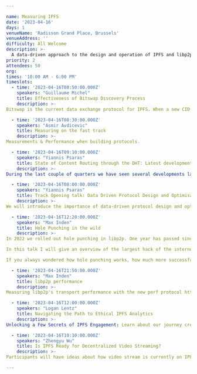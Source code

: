 ```yaml
---

name: Measuring IPFS
date: '2023-04-16'
days: 1
venueName: 'Radisson Grand Place, Brussels'
venueAddress: ''
difficulty: All Welcome
description: >-
  A data-driven approach to the design and operation of IPFS and libp2p through rigorous network measurements, performance evaluation, and recommendations for builders and operators.
priority: 2
attendees: 50
org: 
times: '10:00 AM - 6:00 PM'
timeslots:
  - time: '2023-04-16T08:50:00.000Z'
    speakers: "Guillaume Michel"
    title: Effectiveness of Bitswap Discovery Process
    description: >-
Bitswap is the current data exchange protocol for IPFS. When a new CID is requested, kubo will first broadcast the request to all directly connected peers over Bitswap. If the content wasn’t provided by any connected peers after a timeout, kubo will start a DHT walk to find where the content is located. This talk discusses the effectiveness of the Bitswap discovery broadcast and the use of Bitswap as a Content Router.

  - time: '2023-04-16T08:30:00.000Z'
    speakers: "Asmir Avdicevic"
    title: Measuring on the fast track
    description: >-
Measurements & Performance when building protocols.

  - time: '2023-04-16T09:10:00.000Z'
    speakers: "Yiannis Psaras"
    title: State of Content Routing through the DHT: Latest developments and measurement results
    description: >-
During the last couple of quarters we have seen several developments landing on IPFS's public DHT: the content routing-specific operation of Hydras has been disabled, the resource manager was turned on by default and some misconfiguration of it led to several nodes in the network performing worse than expected. In parallel we developed improvements that will hopefully increase the performance. This talk will present data from our measurement experiments and will also lay out our future plans.

  - time: '2023-04-16T08:00:00.000Z'
    speakers: "Yiannis Psaras"
    title: Track Opening talk: Data Driven Protocol Design and Optimisation: What it is and what are the latest developments.
    description: >-
We will introduce the importance of data-driven protocol design and optimisation and the measurement campaigns that the ProbeLab team has carried out in the past couple of quarters. We will selectively dive into a couple of them, present representative results and provide pointers for the rest. We will also talk about KPIs for the IPFS network and discuss our future plans.

  - time: '2023-04-16T12:20:00.000Z'
    speakers: "Max Inden"
    title: Hole Punching in the wild
    description: >-
In 2022 we rolled out hole punching in libp2p. One year has passed since. We launched a large measurement campaign with many volunteers deploying vantage points in their home network, punching holes across the globe.

In this talk I will give an overview of the largest hack of the internet (aka. hole punching), dive into learnings running it on IPFS (~50_000 nodes) and finally present the data collected through our measurement campaign.

If you always wondered how hole punching works, how much more successful UDP is over TCP, whether IPv4 or v6 makes a difference, which country is most friendly to p2p and how to overcome symetric NATs, join for the talk!

  - time: '2023-04-16T21:50:00.000Z'
    speakers: "Max Inden"
    title: libp2p performance
    description: >-
Measuring libp2p's transport performance with the new perf protocol https://github.com/libp2p/specs/pull/478.

  - time: '2023-04-16T12:00:00.000Z'
    speakers: "Logan Lentz"
    title: Navigating the Path to Ethical IPFS Analytics
    description: >-
Unlocking a Few Secrets of IPFS Engagement: Learn about our journey creating an Anonymous Analytics Platform that respects user privacy while giving developers usable information about their data on IPFS. 

  - time: '2023-04-16T10:10:00.000Z'
    speakers: "Zhengyu Wu"
    title: Is IPFS Ready for Decentralized Video Streaming?
    description: >-
Participants will have ideas about how video stream is currently on IPFS. Also have idea how can we improved video streaming with IPFS.

---
```

